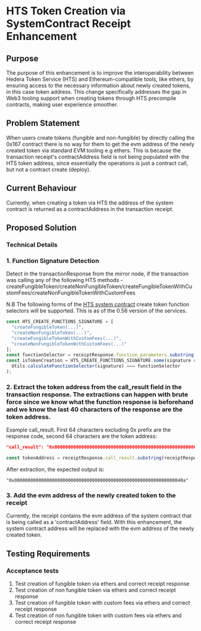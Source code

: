 # HTS Token Creation via SystemContract Receipt Enhancement

## Purpose
The purpose of this enhancement is to improve the interoperability between Hedera Token Service (HTS) and Ethereum-compatible tools, like ethers, by ensuring access to the necessary information about newly created tokens, in this case token address. This change specifically addresses the gap in Web3 tooling support when creating tokens through HTS precompile contracts, making user experience smoother.


## Problem Statement
When users create tokens (fungible and non-fungible) by directly calling the 0x167 contract there is no way for them to get the evm address of the newly created token via standard EVM tooling e.g ethers. This is because the transaction receipt's contractAddress field is not being populated with the HTS token address, since essentially the operations is just a contract call, but not a contract create (deploy).

## Current Behaviour

Currently, when creating a token via HTS the address of the system contract is returned as a contractAddress in the transaction receipt.

## Proposed Solution

### Technical Details

### 1. Function Signature Detection

Detect in the transactionResponse from the mirror node, if the transaction was calling any of the following HTS methods - createFungibleToken/createNonFungibleToken/createFungibleTokenWithCustomFees/createNonFungibleTokenWithCustomFees

N.B The following forms of the [HTS system contract](https://github.com/hashgraph/hedera-smart-contracts/tree/v0.10.1/contracts/system-contracts/hedera-token-service) create token function selectors will be supported. This is as of the 0.56 version of the services.

```javascript
const HTS_CREATE_FUNCTIONS_SIGNATURE = [
  "createFungibleToken(...)",
  "createNonFungibleToken(...)",
  "createFungibleTokenWithCustomFees(...)",
  "createNonFungibleTokenWithCustomFees(...)"
];
const functionSelector = receiptResponse.function_parameters.substring(0, FUNCTION_SELECTOR_CHAR_LENGTH);
const isTokenCreation = HTS_CREATE_FUNCTIONS_SIGNATURE.some(signature => 
  Utils.calculateFunctionSelector(signature) === functionSelector
);
```

### 2. Extract the token address from the call_result field in the transaction response. The extractions can happen with brute force since we know what the function response is beforehand and we know the last 40 characters of the response are the token address.

Example call_result. First 64 characters excluding 0x prefix are the response code, second 64 characters are the token address:
```json
"call_result": "0x0000000000000000000000000000000000000000000000000000000000000016000000000000000000000000000000000000000000000000000000000000040a"
```

```javascript
const tokenAddress = receiptResponse.call_result.substring(receiptResponse.call_result.length - 40);
```
After extraction, the expected output is:
```
"0x000000000000000000000000000000000000000000000000000000000000040a"
```

### 3. Add the evm address of the newly created token to the receipt

Currently, the receipt contains the evm address of the system contract that is being called as a 'contractAddress' field. With this enhancement, the system contract address will be replaced with the evm address of the newly created token.

## Testing Requirements

### Acceptance tests
   1. Test creation of fungible token via ethers and correct receipt response
   2. Test creation of non fungible token via ethers and correct receipt response
   3. Test creation of fungible token with custom fees via ethers and correct receipt response
   4. Test creation of non fungible token with custom fees via ethers and correct receipt response
